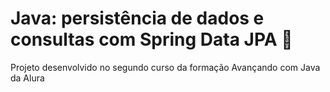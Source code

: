 
# Java: persistência de dados e consultas com Spring Data JPA 🔨

Projeto desenvolvido no segundo curso da formação Avançando com Java da Alura
